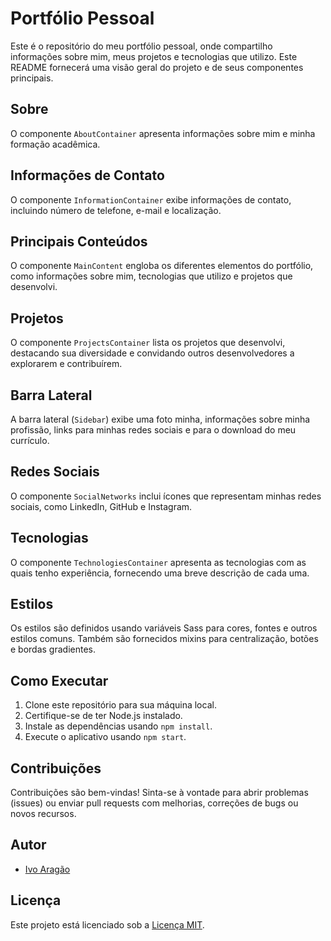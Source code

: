 # Portfólio Pessoal

Este é o repositório do meu portfólio pessoal, onde compartilho informações sobre mim, meus projetos e tecnologias que utilizo. Este README fornecerá uma visão geral do projeto e de seus componentes principais.

## Sobre

O componente `AboutContainer` apresenta informações sobre mim e minha formação acadêmica.

## Informações de Contato

O componente `InformationContainer` exibe informações de contato, incluindo número de telefone, e-mail e localização.

## Principais Conteúdos

O componente `MainContent` engloba os diferentes elementos do portfólio, como informações sobre mim, tecnologias que utilizo e projetos que desenvolvi.

## Projetos

O componente `ProjectsContainer` lista os projetos que desenvolvi, destacando sua diversidade e convidando outros desenvolvedores a explorarem e contribuírem.

## Barra Lateral

A barra lateral (`Sidebar`) exibe uma foto minha, informações sobre minha profissão, links para minhas redes sociais e para o download do meu currículo.

## Redes Sociais

O componente `SocialNetworks` inclui ícones que representam minhas redes sociais, como LinkedIn, GitHub e Instagram.

## Tecnologias

O componente `TechnologiesContainer` apresenta as tecnologias com as quais tenho experiência, fornecendo uma breve descrição de cada uma.

## Estilos

Os estilos são definidos usando variáveis Sass para cores, fontes e outros estilos comuns. Também são fornecidos mixins para centralização, botões e bordas gradientes.

## Como Executar

1. Clone este repositório para sua máquina local.
2. Certifique-se de ter Node.js instalado.
3. Instale as dependências usando `npm install`.
4. Execute o aplicativo usando `npm start`.

## Contribuições

Contribuições são bem-vindas! Sinta-se à vontade para abrir problemas (issues) ou enviar pull requests com melhorias, correções de bugs ou novos recursos.

## Autor

- [Ivo Aragão](https://github.com/Ivo-Aragao)

## Licença

Este projeto está licenciado sob a [Licença MIT](LICENSE).
